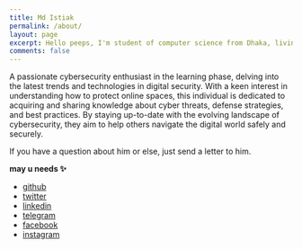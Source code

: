 ```yaml
---
title: Md Istiak
permalink: /about/
layout: page
excerpt: Hello peeps, I'm student of computer science from Dhaka, living also in Dhaka. This blog for documentation about my cybersecurity journey.
comments: false
---
```

A passionate cybersecurity enthusiast in the learning phase, delving into the latest trends and technologies in digital security. With a keen interest in understanding how to protect online spaces, this individual is dedicated to acquiring and sharing knowledge about cyber threats, defense strategies, and best practices. By staying up-to-date with the evolving landscape of cybersecurity, they aim to help others navigate the digital world safely and securely.

If you have a question about him or else, just send a letter to him.



**may u needs ✨**

- <a href="https://github.com/0xistiak" target="_blank" rel="noopener">github</a>
- <a href="https://x.com/0xistiak" target="_blank" rel="noopener">twitter</a>
- <a href="https://www.linkedin.com/in/0xistiak" target="_blank" rel="noopener">linkedin</a>
- <a href="https://t.me/Oxistiak" target="_blank" rel="noopener">telegram</a>
- <a href="https://www.facebook.com/0xistiak" target="_blank" rel="noopener">facebook</a>
- <a href="https://www.instagram.com/0xistiak" target="_blank" rel="noopener">instagram</a>
